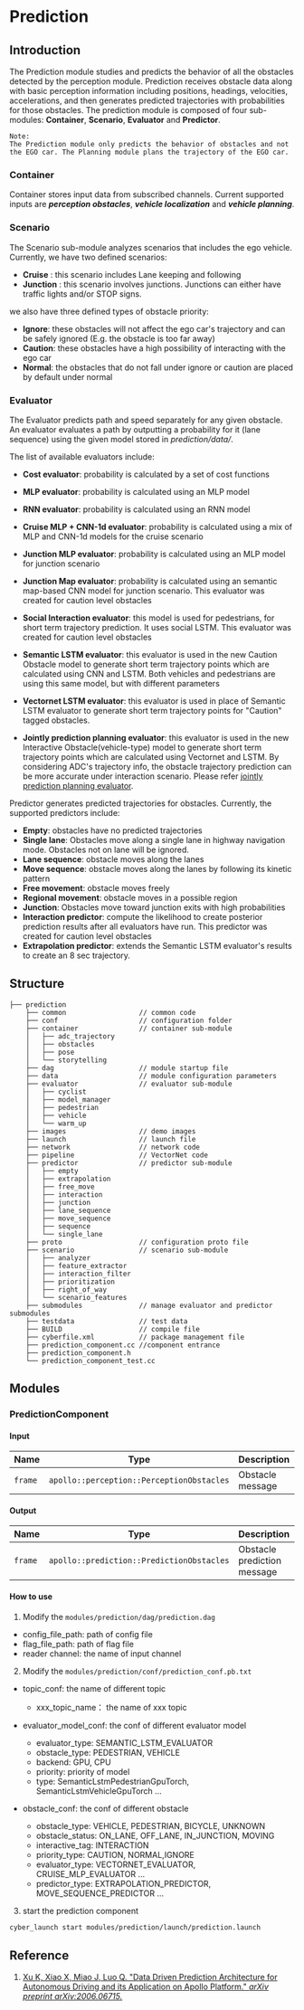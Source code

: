 # Prediction

## Introduction

The Prediction module studies and predicts the behavior of all the obstacles detected by the perception module.
Prediction receives obstacle data along with basic perception information including positions, headings, velocities, accelerations, and then generates predicted trajectories with probabilities for those obstacles. The prediction module is composed of four sub-modules: **Container**, **Scenario**, **Evaluator** and **Predictor**.

```
Note:
The Prediction module only predicts the behavior of obstacles and not the EGO car. The Planning module plans the trajectory of the EGO car.
```

### Container

Container stores input data from subscribed channels. Current supported
inputs are **_perception obstacles_**, **_vehicle localization_** and **_vehicle planning_**.

### Scenario

The Scenario sub-module analyzes scenarios that includes the ego vehicle.
Currently, we have two defined scenarios:

- **Cruise** : this scenario includes Lane keeping and following
- **Junction** : this scenario involves junctions. Junctions can either have traffic lights and/or STOP signs.

we also have three defined types of obstacle priority:

- **Ignore**: these obstacles will not affect the ego car's trajectory and can be safely ignored (E.g. the obstacle is too far away)
- **Caution**: these obstacles have a high possibility of interacting with the ego car
- **Normal**: the obstacles that do not fall under ignore or caution are placed by default under normal

### Evaluator

The Evaluator predicts path and speed separately for any given obstacle.
An evaluator evaluates a path by outputting a probability for it (lane
sequence) using the given model stored in _prediction/data/_.

The list of available evaluators include:

- **Cost evaluator**: probability is calculated by a set of cost functions

- **MLP evaluator**: probability is calculated using an MLP model

- **RNN evaluator**: probability is calculated using an RNN model

- **Cruise MLP + CNN-1d evaluator**: probability is calculated using a mix of MLP and CNN-1d models for the cruise scenario

- **Junction MLP evaluator**: probability is calculated using an MLP model for junction scenario

- **Junction Map evaluator**: probability is calculated using an semantic map-based CNN model for junction scenario. This evaluator was created for caution level obstacles

- **Social Interaction evaluator**: this model is used for pedestrians, for short term trajectory prediction. It uses social LSTM. This evaluator was created for caution level obstacles

- **Semantic LSTM evaluator**: this evaluator is used in the new Caution Obstacle model to generate short term trajectory points which are calculated using CNN and LSTM. Both vehicles and pedestrians are using this same model, but with different parameters

- **Vectornet LSTM evaluator**: this evaluator is used in place of Semantic LSTM evaluator to generate short term trajectory points for "Caution" tagged obstacles.

- **Jointly prediction planning evaluator**: this evaluator is used in the new Interactive Obstacle(vehicle-type) model to generate short term trajectory points which are calculated using Vectornet and LSTM. By considering ADC's trajectory info, the obstacle trajectory prediction can be more accurate under interaction scenario. Please refer [jointly prediction planning evaluator](https://github.com/ApolloAuto/apollo/blob/master/docs/07_Prediction/jointly_prediction_planning_evaluator.md).

Predictor generates predicted trajectories for obstacles. Currently, the supported predictors include:

- **Empty**: obstacles have no predicted trajectories
- **Single lane**: Obstacles move along a single lane in highway navigation mode. Obstacles not on lane will be ignored.
- **Lane sequence**: obstacle moves along the lanes
- **Move sequence**: obstacle moves along the lanes by following its kinetic pattern
- **Free movement**: obstacle moves freely
- **Regional movement**: obstacle moves in a possible region
- **Junction**: Obstacles move toward junction exits with high probabilities
- **Interaction predictor**: compute the likelihood to create posterior prediction results after all evaluators have run. This predictor was created for caution level obstacles
- **Extrapolation predictor**: extends the Semantic LSTM evaluator's results to create an 8 sec trajectory.

## Structure

```
├── prediction
    ├── common                  // common code
    ├── conf                    // configuration folder
    ├── container               // container sub-module
    │   ├── adc_trajectory
    │   ├── obstacles
    │   ├── pose
    │   └── storytelling
    ├── dag                     // module startup file
    ├── data                    // module configuration parameters
    ├── evaluator               // evaluator sub-module
    │   ├── cyclist
    │   ├── model_manager
    │   ├── pedestrian
    │   ├── vehicle
    │   └── warm_up
    ├── images                  // demo images
    ├── launch                  // launch file
    ├── network                 // network code
    ├── pipeline                // VectorNet code
    ├── predictor               // predictor sub-module
    │   ├── empty
    │   ├── extrapolation
    │   ├── free_move
    │   ├── interaction
    │   ├── junction
    │   ├── lane_sequence
    │   ├── move_sequence
    │   ├── sequence
    │   └── single_lane
    ├── proto                   // configuration proto file
    ├── scenario                // scenario sub-module
    │   ├── analyzer
    │   ├── feature_extractor
    │   ├── interaction_filter
    │   ├── prioritization
    │   ├── right_of_way
    │   └── scenario_features
    ├── submodules              // manage evaluator and predictor submodules
    ├── testdata                // test data
    ├── BUILD                   // compile file
    ├── cyberfile.xml           // package management file
    ├── prediction_component.cc //component entrance
    ├── prediction_component.h
    └── prediction_component_test.cc

```

## Modules

### PredictionComponent

#### Input

| Name    | Type                                      | Description      | Input channal |
| ------- | ----------------------------------------- | ---------------- | ------------- |
| `frame` | `apollo::perception::PerceptionObstacles` | Obstacle message | /apollo/perception/obstacles |

#### Output

| Name    | Type                                      | Description                 | Output channal |
| ------- | ----------------------------------------- | --------------------------- | -------------- |
| `frame` | `apollo::prediction::PredictionObstacles` | Obstacle prediction message | /apollo/prediction |

#### How to use

1. Modify the `modules/prediction/dag/prediction.dag`

- config_file_path: path of config file
- flag_file_path: path of flag file
- reader channel: the name of input channel

2. Modify the `modules/prediction/conf/prediction_conf.pb.txt`

- topic_conf: the name of different topic
  - xxx_topic_name： the name of xxx topic
- evaluator_model_conf: the conf of different evaluator model

  - evaluator_type: SEMANTIC_LSTM_EVALUATOR
  - obstacle_type: PEDESTRIAN, VEHICLE
  - backend: GPU, CPU
  - priority: priority of model
  - type: SemanticLstmPedestrianGpuTorch, SemanticLstmVehicleGpuTorch ...

- obstacle_conf: the conf of different obstacle
  - obstacle_type: VEHICLE, PEDESTRIAN, BICYCLE, UNKNOWN
  - obstacle_status: ON_LANE, OFF_LANE, IN_JUNCTION, MOVING
  - interactive_tag: INTERACTION
  - priority_type: CAUTION, NORMAL,IGNORE
  - evaluator_type: VECTORNET_EVALUATOR, CRUISE_MLP_EVALUATOR ...
  - predictor_type: EXTRAPOLATION_PREDICTOR, MOVE_SEQUENCE_PREDICTOR ...

3. start the prediction component

```bash
cyber_launch start modules/prediction/launch/prediction.launch
```

## Reference

1. [Xu K, Xiao X, Miao J, Luo Q. "Data Driven Prediction Architecture for Autonomous Driving and its Application on Apollo Platform." _arXiv preprint arXiv:2006.06715._ ](https://arxiv.org/pdf/2006.06715.pdf)
